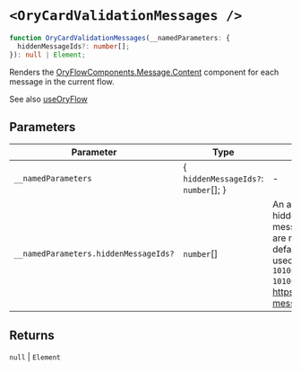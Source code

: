 # `<OryCardValidationMessages />`

```ts
function OryCardValidationMessages(__namedParameters: {
  hiddenMessageIds?: number[];
}): null | Element;
```

Renders the [OryFlowComponents.Message.Content](../type-aliases/OryFlowComponents.md#message) component for each message in the current flow.

See also [useOryFlow](useOryFlow.md)

## Parameters

| Parameter | Type | Description |
| ------ | ------ | ------ |
| `__namedParameters` | \{ `hiddenMessageIds?`: `number`[]; \} | - |
| `__namedParameters.hiddenMessageIds?` | `number`[] | An array of message IDs that should be hidden. This is useful for hiding specific messages that are not relevant to the user or are rendered elsewhere. If not provided, the default list of message IDs to hide will be used. **Default** `[1040009, 1060003, 1080003, 1010004, 1010014, 1040005, 1010016, 1010003]` **See** https://www.ory.sh/docs/kratos/concepts/ui-messages |

## Returns

`null` \| `Element`
